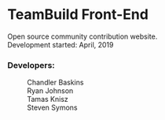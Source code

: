 # TeamBuild Front-End

Open source community contribution website.
<br>
Development started: April, 2019

### Developers:

<dl>
  <dd>Chandler Baskins</dd>
  <dd>Ryan Johnson</dd>
  <dd>Tamas Knisz</dd>
  <dd>Steven Symons</dd>
</dl>
